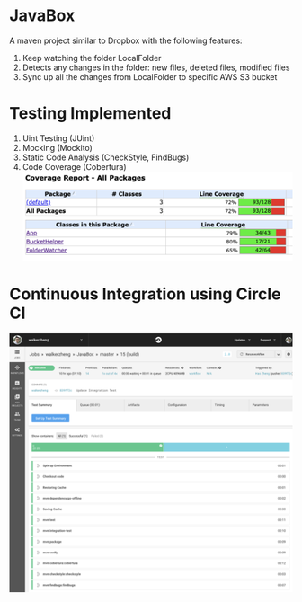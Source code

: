# JavaBox
A maven project similar to Dropbox with the following features: 
1. Keep watching the folder LocalFolder 
2. Detects any changes in the folder: new files, deleted files, modified files
3. Sync up all the changes from LocalFolder to specific AWS S3 bucket

# Testing Implemented 
1. Uint Testing (JUint)
2. Mocking (Mockito)
3. Static Code Analysis (CheckStyle, FindBugs)
4. Code Coverage (Cobertura)
![Alt text](/screenshots/code_coverage.png)

# Continuous Integration using Circle CI
![Alt text](/screenshots/circleci.png)
